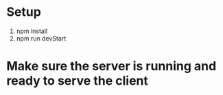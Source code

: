 # Setup
1. npm install
2. npm run devStart

# Make sure the server is running and ready to serve the client 